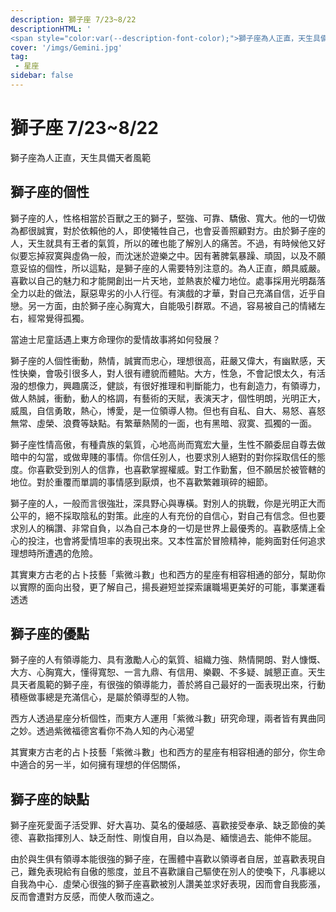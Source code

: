 ```yaml
---
description: 獅子座 7/23~8/22
descriptionHTML: '
<span style="color:var(--description-font-color);">獅子座為人正直，天生具備天者風範</span>'
cover: '/imgs/Gemini.jpg'
tag:
 - 星座
sidebar: false
---
```


# 獅子座 7/23~8/22

獅子座為人正直，天生具備天者風範

## 獅子座的個性

獅子座的人，性格相當於百獸之王的獅子，堅強、可靠、驕傲、寬大。他的一切做為都很誠實，對於依賴他的人，即使犧牲自己，也會妥善照顧對方。由於獅子座的人，天生就具有王者的氣質，所以的確也能了解別人的痛苦。不過，有時候他又好似要忘掉寂寞與虛偽一般，而沈迷於遊樂之中。因有著脾氣暴躁、頑固，以及不願意妥協的個性，所以這點，是獅子座的人需要特別注意的。為人正直，頗具威嚴。喜歡以自己的魅力和才能開創出一片天地，並熱衷於權力地位。處事採用光明磊落全力以赴的做法，厭惡卑劣的小人行徑。有演戲的才華，對自己充滿自信，近乎自戀。另一方面，由於獅子座心胸寬大，自能吸引群眾。不過，容易被自己的情緒左右，經常覺得孤獨。

當迪士尼童話遇上東方命理你的愛情故事將如何發展？

獅子座的人個性衝動，熱情，誠實而忠心，理想很高，莊嚴又偉大，有幽默感，天性快樂，會吸引很多人，對人很有禮貌而體貼。大方，性急，不會記恨太久，有活潑的想像力，興趣廣泛，健談，有很好推理和判斷能力，也有創造力，有領導力，做人熱誠，衝動，動人的格調，有藝術的天賦，表演天才，個性明朗，光明正大，威風，自信勇敢，熱心，博愛，是一位領導人物。但也有自私、自大、易怒、喜怒無常、虛榮、浪費等缺點。有繁華熱鬧的一面，也有黑暗、寂寞、孤獨的一面。

獅子座性情高傲，有種貴族的氣質，心地高尚而寬宏大量，生性不願委屈自尊去做暗中的勾當，或做卑賤的事情。你信任別人，也要求別人絕對的對你採取信任的態度。你喜歡受到別人的信靠，也喜歡掌握權威。對工作勤奮，但不願居於被管轄的地位。對於重覆而單調的事情感到厭煩，也不喜歡繁雜瑣碎的細節。

獅子座的人，一般而言很強壯，深具野心與專橫。對別人的挑戰，你是光明正大而公平的，絕不採取陰私的對策。此座的人有充份的自信心，對自己有信念。但也要求別人的稱讚、非常自負，以為自己本身的一切是世界上最優秀的。喜歡感情上全心的投注，也會將愛情坦率的表現出來。又本性富於冒險精神，能夠面對任何追求理想時所遭遇的危險。

其實東方古老的占卜技藝「紫微斗數」也和西方的星座有相容相通的部分，幫助你以實際的面向出發，更了解自己，揚長避短並探索讓職場更美好的可能，事業運看透透

## 獅子座的優點

獅子座的人有領導能力、具有激勵人心的氣質、組織力強、熱情開朗、對人慷慨、大方、心胸寬大，懂得寬恕、一言九鼎、有信用、樂觀、不多疑、誠懇正直。天生具天者風範的獅子座，有很強的領導能力，善於將自己最好的一面表現出來，行動積極做事總是充滿信心，是屬於領導型的人物。

西方人透過星座分析個性，而東方人運用「紫微斗數」研究命理，兩者皆有異曲同之妙。透過紫微福德宮看你不為人知的內心渴望

其實東方古老的占卜技藝「紫微斗數」也和西方的星座有相容相通的部分，你生命中適合的另一半，如何擁有理想的伴侶關係，

## 獅子座的缺點

獅子座死愛面子活受罪、好大喜功、莫名的優越感、喜歡接受奉承、缺乏節儉的美德、喜歡指揮別人、缺乏耐性、剛愎自用，自以為是、緬懷過去、能伸不能屈。

由於與生俱有領導本能很強的獅子座，在團體中喜歡以領導者自居，並喜歡表現自己，難免表現給有自傲的態度，並且不喜歡讓自己驅使在別人的使喚下，凡事總以自我為中心．虛榮心很強的獅子座喜歡被別人讚美並求好表現，因而會自我膨漲，反而會遭對方反感，而使人敬而遠之。
